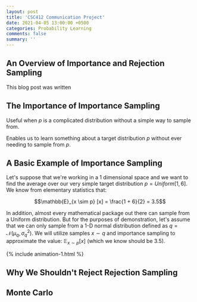 ```yaml
---
layout: post
title: 'CSC412 Communication Project'
date: 2021-04-05 13:00:00 +0500
categories: Probability Learning
comments: false
summary: ''
---
```


## An Overview of Importance and Rejection Sampling
This blog post was written 

## The Importance of Importance Sampling

Useful when $p$ is a complicated distribution without a simple way to sample from.

Enables us to learn something about a target distribution $p$ without ever needing to sample from $p$.


<!-- Let's use another distribution q(x) = q'(x) / Z instead
Simpler distribution q', ie. Gaussian
Must be easy to sample and to compute density
Support of q must also be the support of p

Importance Sampling
Areas where q > p and others where q < p
Overrepresented and underrepresented areas, good idea to resample with importance weighting:
For sample x_r ~ q, importance weights w'_r = p'(x_r) / q'(x_r), and if we have access to normalized weights, we have: w_r = p(x_r) / q(x_r)

int f(x) p(x) dx = int f(x) p(x) q(x) / q(x) dx
= int f(x) w(x) q(x) dx
= E_{x ~ q} [f(x) w(x)]
So we only need to sample from q, which we know how to do already
This is approximately equal to 
1/N sum f(x_r) w_r
where x_r ~ q.
This is our importance weighted estimator

Lets consider the unormalized ones
p = p' / Z_p, q = q' / Z_q
w'_r = p' / q'
w_r = (p' / Z_p) / (q' / Z_q)
int f(x) w(x) q(x) dx = Z_q/Z_p int f(x) w'(x) q(x) dx

Z_p / Z_q approx 1/R sum_r w'(x_r)

Issue: if p << q, then w -> 0, and if q << p, then w -> inf
Numerical issues, especially in high dimensions

Rejection Sampling
Consider cq', where c is a scalar multiple s.t. cq' > p over the entire support
This approximates a bounding box
1. Sample x ~ q, the proposal
2. Sample u ~ Uniform[0, cq'(x)]
3. if p'(x) < u, reject
else, accept
Therefore, x ~ p
Works only if p approx q, which becomes difficult in higher dimensions, namely since small differences in max heights in small dimensions grow exponentially as dimension increases, i.e. our c -> inf, and the ratio of area under cq' and p is 1/c, so very unlikely to accept

Metropolis idea
Local proposals based on the current sample
Let's say we start with sample x^0, can evaluate p'(x^0)
Proposal: x^{t+1} ~ q(x | x^t)
Correction: a = p'(x^{t+1}) / p'(x^t)

example
q = N(x | mean = x^{t})

If a < 1, then proposal is less likely
If a > 1, then proposal is better, so we go there

Accept bad samples sometimes, in order to not be stuck
accept x^{t+1} with probability a

Metropolis Hastings adds on the usage of other distributions, i.e. nonsymmetric distributions
So we modify our correction term
a = p'(x^{t+1}) q(x^t | x^{t+1}) / p'(x^t) q(x^{t+1} | x^t)
So this accounts for the lack of symmetry in the acceptance step

This sampling is no longer iid, we will fix this later with MC
Finding a proper MCMC proposal distribution to traverse this is difficult

Markov Chain generates a chain of points inside typical set of p
{x^0, x^1, x^2, ..., x^N} ~ p
Done by specifying "Markov Transitions" want to generate x^{t+1} ~ T(x^{t+1} | x^t)
But x^{t+1} is not independent of x^t

p(x) is invariant under T, ie. p(x) = int T(x|x') p(x') dx'
If x' ~ p and x ~ T(x|x'), then E_{x' ~ p} [T(x|x')] = p(x), i.e. x ~ p
Basically, once we get in there, we stay there

p(x) is Ergodic if p^(t) (x) -> p(x) for all p^0(x)
i.e. the distribution approaches p(x) no matter the starting distribution p^0(x)

If both these are true, then asymptotically (t -> inf), x ~ p iid

Can slide around this typical set using gradients of the likelihood function, and then go perpendicular to it, i.e. the vector field made by the normals, so we turn it into a problem from a postion, into a problem related to the velocity -->

## A Basic Example of Importance Sampling
Let's suppose that we're working in a 1 dimensional space and we want to find the average over our very simple target distribution $p = Uniform[1, 6]$. We know from elementary statistics that:

$$\mathbb{E}_{x \sim p} [x] = \frac{1 + 6}{2} = 3.5$$

In addition, almost every mathematical package out there can sample from a Uniform distribution. But for the purposes of demonstration, let's assume that we can only sample from a 1-D normal distribution defined as $q = \mathcal{N}( \mu_q, \sigma_q^2 )$. We will utilize samples $x \sim q$ and importance sampling to approximate the value: $\mathbb{E}_{x \sim p} [x]$ (which we know should be $3.5$).

{% include animation-1.html %}


## Why We Shouldn't Reject Rejection Sampling


## Monte Carlo
<!-- For most situations in the real world, it is difficult to calculate the transition function for an environment as we did in previous methods. Monte Carlo is a method of learning and approximating value functions that only requires experience, e.g. an agent running around an environment until it hits a goal. It is based on averaging sample discounted returns and is only defined for episodic tasks, where all episodes eventually terminate no matter what actions are chosen. This means that the estimates for each state is independent and doesn't depend on the estimates of other states.  -->

<!-- 

## First-Visit and Every-Visit

To estimate values for State Value functions, we average the returns observed after visits to each state. There are 2 different ways to do it:
- The first-visit MC method averages returns of the first visit to each state in an episode.
- The every-visit MC method averages returns of all visits to state.

Both converge to the optimal state value function with infinite experience.

Blackjack is a good example for when it is hard to use DP (the probability of the next cards can be difficult to calculate), if you aren’t familiar with blackjack it uses these <a href="https://bicyclecards.com/how-to-play/blackjack/" target="_blank">rules</a>. A Blackjack environment has already been coded in <a href="https://gym.openai.com/" target="_blank">OpenAI's Gym</a>:

```python
import numpy as np
import gym
env = gym.make('Blackjack-v0')

# Only stick if our hand is 20 or 21
policy = np.ones((32, 11, 2))
policy[20:22, :, :] = 0
policy[9:11, :, 1] = 0

V_s = np.zeros((32, 11, 2))
ret = np.zeros((32, 11, 2))
count = np.zeros((32, 11, 2))

DISCOUNT = 1
```

We will evaluate the above policy with First Visit MC, iterating over several hundreds of thousands of trials in order to reduce the effects of randomness and hopefully reach every state.

```python
for _ in range(500000):
  hand, show, ace = env.reset()
  done = False
  episode = []
  
  while not done:
    state = (hand, show, int(ace))
    (hand, show, ace), reward, done, _ = env.step(int(policy[state]))
    episode.append((state, reward))
  
  g = 0
  while len(episode) > 0:
    state, reward = episode.pop()
    g = DISCOUNT * g + reward
    if (state, reward) not in episode:
      count[state] += 1
      V_s[state] += (g - V_s[state])/count[state]
```

Here are the approximated State Value functions (x-axis is what card the dealer is showing and y-axis is the sum of our hand), we can see that the with an Ace is not as smooth as the one without since we encounter states without Ace much more often:

{% include image-2.html 
  url-1="/assets/images/3-mc/first_no_ace.png" 
  des-1="No Usable Ace" 
  url-2="/assets/images/3-mc/first_ace.png" 
  des-2="Usable Ace" 
%}

## Exploring Starts

If we do not have a model of the environment, we need approximations for state-action pairs, since creating a policy with state values requires the transition probabilities $p(s', r \mid  s,a)$. These actions values are also estimated by averaging sample discounted returns. The issue is that many state-action pairs might never be visited, and we need to estimate the value of all pairs to guarantee optimal convergence.

This is especially difficult if we have a deterministic policy, where only one action will be taken in each state. In other words, we need to ensure exploration of all actions for each state. One way is to only consider policies that are stochastic with nonzero probability for all state-action pairs. Another method is 'exploring starts', where every state-action pair has a non zero probability of being selected as the starting state of an episode. 

Here's the accompanying code:

```python
usable = np.zeros((32, 11, 2, 2))
usable[1:22, 1:12] = 1

q = np.random.random((32, 11, 2, 2)) * usable
policy = np.argmax(q, axis=3)
ret = np.zeros((32, 11, 2, 2))
count = np.zeros((32, 11, 2, 2))

DISCOUNT = 1

for _ in range(10000000):
  # Environment already has positive chance for all states
  hand, show, ace = env.reset()
  state = (hand, show, int(ace))
  done = False
  episode = []

  action = np.random.randint(0, 2)
  (hand, show, ace), reward, done, _ = env.step(action)
  episode.append((state, action, reward))
  while not done:
    state = (hand, show, int(ace))
    action = int(policy[state])
    (hand, show, ace), reward, done, _ = env.step(action)
    episode.append((state, action, reward))
  
  g = 0
  while len(episode) > 0:
    state, action, reward = episode.pop()
    g = DISCOUNT * g + reward
    
    if (state, action, reward) not in episode:
      count[state + tuple([action])] += 1
      q[state + tuple([action])] += (g - q[state + tuple([action])])/count[state + tuple([action])]
      policy[state] = np.argmax(q[state])
```

Which gives us:

{% include image-4.html 
  url-1="/assets/images/3-mc/es_no_ace_hit.png" 
  des-1="Value of hitting with no usable ace." 
  url-2="/assets/images/3-mc/es_ace_hit.png" 
  des-2="Value of hitting with a usable ace." 
  url-3="/assets/images/3-mc/es_no_ace_stick.png" 
  des-3="Value of sticking with no usable ace." 
  url-4="/assets/images/3-mc/es_ace_stick.png" 
  des-4="Value of sticking with no usable ace." 
%}

## Policy Making

In Monte Carlo methods, we still want to follow the idea behind Generalized Policy Iteration, where we maintain approximate value and policy functions, and optimize them episode by episode. After each episode, the observed returns are used to update the visited states, and then the policy is improved for all these states.

There are 2 methods to go about approximating the optimal policy:
- On-policy means to evaluate or improve the policy used to generate the data. 
- Off-policy methods evaluate or improve a different policy than the data generating one. 

In on-policy, the policies are generally 'soft', as in the policy always has a non zero probability of selecting every action in every state, similar to the epsilon-greedy policies. We still use first visit MC methods to estimate action values. 

Here is the code for on-policy control (learning the policy) on the Blackjack environment:

```python
usable = np.zeros((32, 11, 2, 2))
usable[1:22, 1:12] = 1
q = np.random.random((32, 11, 2, 2)) * usable
policy = np.argmax(q, axis=3)
ret = np.zeros((32, 11, 2, 2))
count = np.zeros((32, 11, 2, 2))

epsilon = 0.1
DISCOUNT = 1

for _ in range(1000000):
  hand, show, ace = env.reset()  
  done = False
  g = 0
  episode = []

  while not done:
    state = (hand, show, int(ace))
    action = int(policy[state])
    (hand, show, ace), reward, done, _ = env.step(action)
    episode.append((state, action, reward))
  
  while len(episode) > 0:
    state, action, reward = episode.pop()
    g = DISCOUNT * g + reward
    
    if (state, action, reward) not in episode:
      count[state + tuple([action])] += 1
      q[state + tuple([action])] += (g - q[state + tuple([action])])/count[state + tuple([action])]
      g_action = np.argmax(q[state])

      if np.random.random() < epsilon:
        policy[state] = np.random.randint(0, 2)
      else:
        policy[state] = g_action
```

Here are the resulting value functions:

{% include image-4.html 
  url-1="/assets/images/3-mc/on_no_ace_hit.png" 
  des-1="Value of hitting with no usable ace." 
  url-2="/assets/images/3-mc/on_ace_hit.png" 
  des-2="Value of hitting with usable ace." 
  url-3="/assets/images/3-mc/on_no_ace_stick.png" 
  des-3="Value of sticking with no usable ace." 
  url-4="/assets/images/3-mc/on_ace_stick.png" 
  des-4="Value of sticking with usable ace." 
%}

In off-policy, we consider 2 policies: a target policy $\pi$ that learns from the experience and becomes the optimal policy, and a behaviour policy $b$ which is more exploratory and generates the experience. Comparatively, on-policy is simpler and converges faster, but off-policy is more powerful and general (on-policy is a special case of off-policy when both target and behaviour policies are the same). 

However, there is a problem when both $\pi$ and $b$ are fixed and we want to estimate $v_\pi$ or $q_\pi$. This is that the episodes follow $b$, while we try to estimate values for $\pi$, so we need to find a way to relate them to each other. To accomplish this, we require every action taken under $\pi$ also be taken in $b$, i.e. $\pi(a\mid s) > 0 \Rightarrow b(a\mid s) > 0$. This is also known as the assumption of coverage, it follows that $b$ must be stochastic where it is not identical to $\pi$, but $\pi$ can be a deterministic policy. 

We approach this by utilizing Importance sampling, a technique for estimating expected values from one distribution given samples from another. This is applied to off-policy learning by weighting the sample returns according to the relative probability of their trajectories occurring under $\pi$ and $b$, called the importance-sampling ratio. The probability of the state-action trajectory $A_t, S_{t+1}, A_{t+1}, ..., S_T$ occurring under $\pi$ is:

$$\pi(A_t\mid S_t)p(S_{t+1}\mid S_t, A_t)\pi(A_{t+1}\mid S_{t+1}) ... p(S_T\mid S_{T-1}, A_{T-1}) = \prod_{k=t}^{T-1} \pi(A_k\mid S_k)p(S_{k+1}\mid S_k, A_k)$$

This still requires a model of the environment ($p(S_{t+1}\mid S_t, A_t)$), but if we consider the relative probability, we get:

$$\rho_{t:T-1} = \frac{\prod_{k=t}^{T-1} \pi(A_k\mid S_k)p(S_{k+1}\mid S_k, A_k)}{\prod_{k=t}^{T-1} b(A_k\mid S_k)p(S_{k+1}\mid S_k, A_k)} = \frac{\prod_{k=t}^{T-1} \pi(A_k\mid S_k)}{\prod_{k=t}^{T-1} b(A_k\mid S_k)} $$

So now we weight all our returns in $b$ with $\rho_{t:T-1}$ to transform it to returns for $\pi$. In doing so, let time continue to count up from episode to episode and we define:

- $\mathcal{T}(s)$: set of either all time steps when $s$ was visited (every visit method), or the first time steps of each episode when $s$ was visited (first visit method).
- $T(t)$: first episode termination after time $t$.
- $G_t$: return after time $t$ up until $T(t)$.

So we get:
- $\\{G_t\\}_{t \in \mathcal{T}(s)}$, the returns that matter to state $s$.
- $\\{\rho_{t:T-1}\\}_{t\in \mathcal{T}(s)}$, the corresponding importance-sampling ratios. 

There are 2 ways of sampling each with their upsides and downsides:
- Ordinary importance sampling:
$$V(s)=\frac{\sum_{t\in\mathcal{T}(s)}\rho_{t:T-1}G_t}{|\mathcal{T}(s)|}$$

- Weighted importance sampling:
$$V(s)=\frac{\sum_{t\in\mathcal{T}(s)}\rho_{t:T-1}G_t}{\sum_{t\in\mathcal{T}(s)}\rho_{t:T-1}}$$

On one hand, Weighted importance sampling has a variance between ratios of at most 1, whereas Ordinary importance sampling has unbounded variance. On the other hand, the ordinary one is unbiased where the weighted one is. But with the assumption of bounded returns (which we can assume in most cases), the variance of Weighted importance sampling converges to 0, so in general Weighted importance sampling is better.

So our update for states with importance sampling weights $W_i$ and returns $G_i$ is:

$$v_{n}(s) = \frac{\sum_{i=1}^n W_i G_i}{\sum_{i=1}^n W_i}$$

Which can be constructed incrementally by keeping count $C_i$ and using:

$$
\begin{align*}
v_{n}(s) &= v_{n-1}(s) + \frac{W_{n-1}}{C_{n-1}} [G_{n-1} - v_{n-1}(s)]\\
C_n &= C_{n-1} + W_n
\end{align*}
$$

```python
b = np.ones((32, 11, 2, 2)) * 0.5
q = np.random.random((32, 11, 2, 2))
count = np.zeros((32, 11, 2, 2))
pi = np.argmax(q, axis=3)
DISCOUNT = 1

for _ in range(10000000):
  hand, show, ace = env.reset()
  done = False
  episode = []
  while not done:
    state = (hand, show, int(ace))
    action = np.random.choice(range(len(b[state])), p=b[state])
    (hand, show, ace), reward, done, _ = env.step(action)
    episode.append((state, action, reward))
  g = 0.0
  w = 1.0
  while len(episode) > 0:
    state, action, reward = episode.pop()
    sa = state + tuple([action])

    g = DISCOUNT * g + reward
    count[sa] += w
    q[sa] += (w * (g - q[sa])) / count[sa]
    pi[state] = np.argmax(q[state])
    if pi[state] != action:
      break
       
    w *= 1/b[sa]
```

{% include image-4.html 
  url-1="/assets/images/3-mc/off_no_ace_hit.png" 
  des-1="Value of hitting with no usable ace." 
  url-2="/assets/images/3-mc/off_ace_hit.png" 
  des-2="Value of hitting with usable ace." 
  url-3="/assets/images/3-mc/off_no_ace_stick.png" 
  des-3="Value of sticking with no usable ace." 
  url-4="/assets/images/3-mc/off_ace_stick.png" 
  des-4="Value of sticking with usable ace." 
%}

For now that is all we need to know about Monte Carlo methods, but we will go much more in depth with Importance Sampling and its variants in the future.

[blackjack]: https://bicyclecards.com/how-to-play/blackjack/ -->